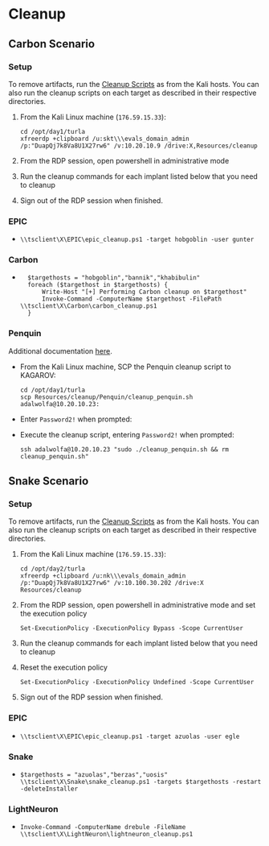 # Cleanup

## Carbon Scenario

### Setup

To remove artifacts, run the [Cleanup Scripts](../cleanup/) as from the Kali hosts. You can also run the cleanup scripts on each target as described in their respective directories.

1. From the Kali Linux machine (`176.59.15.33`):

    ```
    cd /opt/day1/turla
    xfreerdp +clipboard /u:skt\\\evals_domain_admin /p:"DuapQj7k8Va8U1X27rw6" /v:10.20.10.9 /drive:X,Resources/cleanup
    ```

1. From the RDP session, open powershell in administrative mode
1. Run the cleanup commands for each implant listed below that you need to cleanup
1. Sign out of the RDP session when finished.

### EPIC

* ```
  \\tsclient\X\EPIC\epic_cleanup.ps1 -target hobgoblin -user gunter
  ```

### Carbon

* ```
    $targethosts = "hobgoblin","bannik","khabibulin"
    foreach ($targethost in $targethosts) {
        Write-Host "[+] Performing Carbon cleanup on $targethost"
        Invoke-Command -ComputerName $targethost -FilePath \\tsclient\X\Carbon\carbon_cleanup.ps1
    }
    ```

### Penquin

Additional documentation [here](../Penquin/README.md#cleanup-instructions).

* From the Kali Linux machine, SCP the Penquin cleanup script to KAGAROV:

  ```
  cd /opt/day1/turla
  scp Resources/cleanup/Penquin/cleanup_penquin.sh adalwolfa@10.20.10.23:
  ```

* Enter `Password2!` when prompted:
* Execute the cleanup script, entering `Password2!` when prompted:

  ```
  ssh adalwolfa@10.20.10.23 "sudo ./cleanup_penquin.sh && rm cleanup_penquin.sh"
  ```

## Snake Scenario

### Setup

To remove artifacts, run the [Cleanup Scripts](../cleanup/) as from the Kali hosts. You can also run the cleanup scripts on each target as described in their respective directories.

1. From the Kali Linux machine (`176.59.15.33`):

    ```
    cd /opt/day2/turla
    xfreerdp +clipboard /u:nk\\\evals_domain_admin /p:"DuapQj7k8Va8U1X27rw6" /v:10.100.30.202 /drive:X Resources/cleanup
    ```

1. From the RDP session, open powershell in administrative mode and set the execution policy

    ```
    Set-ExecutionPolicy -ExecutionPolicy Bypass -Scope CurrentUser
    ```

1. Run the cleanup commands for each implant listed below that you need to cleanup
1. Reset the execution policy

    ```
    Set-ExecutionPolicy -ExecutionPolicy Undefined -Scope CurrentUser
    ```

1. Sign out of the RDP session when finished.

### EPIC

* ```
  \\tsclient\X\EPIC\epic_cleanup.ps1 -target azuolas -user egle
  ```

### Snake

* ```
  $targethosts = "azuolas","berzas","uosis"
  \\tsclient\X\Snake\snake_cleanup.ps1 -targets $targethosts -restart -deleteInstaller
  ```

### LightNeuron

* ```
  Invoke-Command -ComputerName drebule -FileName \\tsclient\X\LightNeuron\lightneuron_cleanup.ps1
  ```
